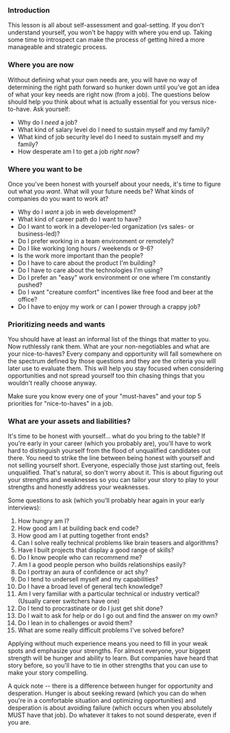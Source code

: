 ### Introduction

This lesson is all about self-assessment and goal-setting. If you don't understand yourself, you won't be happy with where you end up.  Taking some time to introspect can make the process of getting hired a more manageable and strategic process.

### Where you are now

Without defining what your own needs are, you will have no way of determining the right path forward so hunker down until you've got an idea of what your key needs are right now (from a job).  The questions below should help you think about what is actually essential for you versus nice-to-have.  Ask yourself:

- Why do I *need* a job?
- What kind of salary level do I need to sustain myself and my family?
- What kind of job security level do I need to sustain myself and my family?
- How desperate am I to get a job *right now*?

### Where you want to be

Once you've been honest with yourself about your needs, it's time to figure out what you *want*.  What will your future needs be?  What kinds of companies do you want to work at?  

- Why do I *want* a job in web development?
- What kind of career path do I want to have?
- Do I want to work in a developer-led organization (vs sales- or business-led)?
- Do I prefer working in a team environment or remotely?
- Do I like working long hours / weekends or 9-6?
- Is the work more important than the people?
- Do I have to care about the product I'm building?
- Do I have to care about the technologies I'm using?
- Do I prefer an "easy" work environment or one where I'm constantly pushed?
- Do I want "creature comfort" incentives like free food and beer at the office?
- Do I have to enjoy my work or can I power through a crappy job?

### Prioritizing needs and wants

You should have at least an informal list of the things that matter to you.  Now ruthlessly rank them.  What are your non-negotiables and what are your nice-to-haves?  Every company and opportunity will fall somewhere on the spectrum defined by those questions and they are the criteria you will later use to evaluate them.  This will help you stay focused when considering opportunities and not spread yourself too thin chasing things that you wouldn't really choose anyway.

Make sure you know every one of your "must-haves" and your top 5 priorities for "nice-to-haves" in a job.  

### What are your assets and liabilities?

It's time to be honest with yourself... what do you bring to the table?  If you're early in your career (which you probably are), you'll have to work hard to distinguish yourself from the flood of unqualified candidates out there.  You need to strike the line between being honest with yourself and not selling yourself short.  Everyone, especially those just starting out, feels unqualified.  That's natural, so don't worry about it.  This is about figuring out your strengths and weaknesses so you can tailor your story to play to your strengths and honestly address your weaknesses.

Some questions to ask (which you'll probably hear again in your early interviews):

1. How hungry am I?
1. How good am I at building back end code?
1. How good am I at putting together front ends?
1. Can I solve really technical problems like brain teasers and algorithms?
1. Have I built projects that display a good range of skills?
1. Do I know people who can recommend me?
1. Am I a good people person who builds relationships easily?
1. Do I portray an aura of confidence or act shy?
1. Do I tend to undersell myself and my capabilities?
1. Do I have a broad level of general tech knowledge?
1. Am I very familiar with a particular technical or industry vertical? (Usually career switchers have one)
1. Do I tend to procrastinate or do I just get shit done?
1. Do I wait to ask for help or do I go out and find the answer on my own?
1. Do I lean in to challenges or avoid them?
1. What are some really difficult problems I've solved before?

Applying without much experience means you need to fill in your weak spots and emphasize your strengths.  For almost everyone, your biggest strength will be hunger and ability to learn.  But companies have heard that story before, so you'll have to tie in other strengths that you can use to make your story compelling.

A quick note -- there is a difference between hunger for opportunity and desperation.  Hunger is about seeking reward (which you can do when you're in a comfortable situation and optimizing opportunities) and desperation is about avoiding failure (which occurs when you absolutely MUST have that job).  Do whatever it takes to not sound desperate, even if you are.
